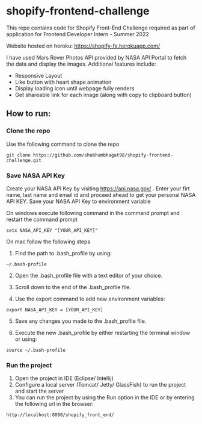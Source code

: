 # shopify-frontend-challenge

This repo contains code for Shopify Front-End Challenge required as part of application for Frontend Developer Intern - Summer 2022

Website hosted on heroku: https://shopify-fe.herokuapp.com/

I have used Mars Rover Photos API provided by NASA API Portal to fetch the data and display the images.
Additional features include:  
- Responsive Layout
- Like button with heart shape animation
- Display loading icon until webpage fully renders
- Get shareable link for each image (along with copy to clipboard button)


## How to run:

### Clone the repo
Use the following command to clone the repo

```
git clone https://github.com/shubhambhagat98/shopify-frontend-challenge.git
```

### Save NASA API Key
Create your NASA API Key by visiting https://api.nasa.gov/ . Enter your firt name, last name and email id and proceed ahead to get your personal NASA API KEY. Save your NASA API Key to environment variable 

On windows execute following command in the command prompt and restart the command prompt
```
setx NASA_API_KEY "[YOUR_API_KEY]"
```

On mac follow the following steps
1. Find the path to .bash_profile by using:
```
~/.bash-profile
```
2. Open the .bash_profile file with a text editor of your choice.

3. Scroll down to the end of the .bash_profile file.

4. Use the export command to add new environment variables:
```
export NASA_API_KEY = [YOUR_API_KEY]
```
5. Save any changes you made to the .bash_profile file.

6. Execute the new .bash_profile by either restarting the terminal window or using:
```
source ~/.bash-profile
```

### Run the project
1. Open the project in IDE (Eclipse/ Intellij)
2. Configure a local server (Tomcat/ Jetty/ GlassFish) to run the project and start the server
3. You can run the project by using the Run option in the IDE or by entering the following url in the browser:
```
http://localhost:8080/shopify_front_end/
```




